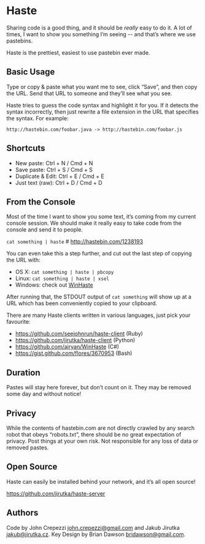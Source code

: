 Haste
=====

Sharing code is a good thing, and it should be _really_ easy to do it.
A lot of times, I want to show you something I’m seeing -- and that’s where we
use pastebins.

Haste is the prettiest, easiest to use pastebin ever made.


Basic Usage
-----------

Type or copy & paste what you want me to see, click “Save”, and then copy
the URL. Send that URL to someone and they’ll see what you see.

Haste tries to guess the code syntax and highlight it for you. If it detects
the syntax incorrectly, then just rewrite a file extension in the URL that
specifies the syntax. For example:

    http://hastebin.com/foobar.java -> http://hastebin.com/foobar.js


Shortcuts
---------

*  New paste:        Ctrl + N / Cmd + N
*  Save paste:       Ctrl + S / Cmd + S
*  Duplicate & Edit: Ctrl + E / Cmd + E
*  Just text (raw):  Ctrl + D / Cmd + D


From the Console
----------------

Most of the time I want to show you some text, it’s coming from my current
console session. We should make it really easy to take code from the console
and send it to people.

`cat something | haste`  # http://hastebin.com/1238193

You can even take this a step further, and cut out the last step of copying the
URL with:

*  OS X: `cat something | haste | pbcopy`
*  Linux: `cat something | haste | xsel`
*  Windows: check out [WinHaste](https://github.com/ajryan/WinHaste)

After running that, the STDOUT output of `cat something` will show up at a URL
which has been conveniently copied to your clipboard.

There are many Haste clients written in various languages, just pick
your favourite:

*  <https://github.com/seejohnrun/haste-client> (Ruby)
*  <https://github.com/jirutka/haste-client> (Python)
*  <https://github.com/ajryan/WinHaste> (C#)
*  <https://gist.github.com/flores/3670953> (Bash)


Duration
--------

Pastes will stay here forever, but don’t count on it. They may be removed
some day and without notice!


Privacy
-------

While the contents of hastebin.com are not directly crawled by any search robot
that obeys “robots.txt”, there should be no great expectation of privacy. Post
things at your own risk. Not responsible for any loss of data or removed
pastes.


Open Source
-----------

Haste can easily be installed behind your network, and it’s all open source!

<https://github.com/jirutka/haste-server>


Authors
-------

Code by John Crepezzi <john.crepezzi@gmail.com> and Jakub Jirutka <jakub@jirutka.cz>.
Key Design by Brian Dawson <bridawson@gmail.com>.
